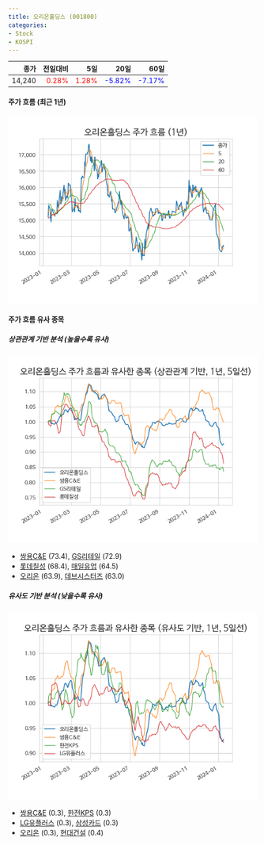 ```yaml
---
title: 오리온홀딩스 (001800)
categories:
- Stock
- KOSPI
---
```


|종가|전일대비|5일|20일|60일|
|---:|-------:|--:|---:|---:|
|14,240|<span style="color: red">0.28%</span>|<span style="color: red">1.28%</span>|<span style="color: blue">-5.82%</span>|<span style="color: blue">-7.17%</span>|

<!-- more -->


#### 주가 흐름 (최근 1년)
![001800](/assets/images/stock/001800.png)


#### 주가 흐름 유사 종목


##### 상관관계 기반 분석 (높을수록 유사)
![001800](/assets/images/stock/001800_corr.png)
- [쌍용C&E](/003410/) (73.4), [GS리테일](/007070/) (72.9)
- [롯데칠성](/005300/) (68.4), [매일유업](/267980/) (64.5)
- [오리온](/271560/) (63.9), [데브시스터즈](/194480/) (63.0)


##### 유사도 기반 분석 (낮을수록 유사)	
![001800](/assets/images/stock/001800_sim.png)
- [쌍용C&E](/003410/) (0.3), [한전KPS](/051600/) (0.3)
- [LG유플러스](/032640/) (0.3), [삼성카드](/029780/) (0.3)
- [오리온](/271560/) (0.3), [현대건설](/000720/) (0.4)